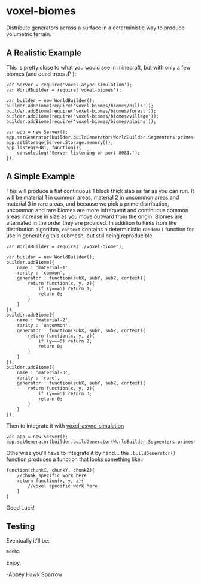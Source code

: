 voxel-biomes
============

Distribute generators across a surface in a deterministic way to produce volumetric terrain.

A Realistic Example
-------------------
This is pretty close to what you would see in minecraft, but with only a few biomes (and dead trees :P ):


    var Server = require('voxel-async-simulation');
    var WorldBuilder = require('voxel-biomes');

    var builder = new WorldBuilder();
    builder.addBiome(require('voxel-biomes/biomes/hills'));
    builder.addBiome(require('voxel-biomes/biomes/forest'));
    builder.addBiome(require('voxel-biomes/biomes/village'));
    builder.addBiome(require('voxel-biomes/biomes/plains'));

    var app = new Server();
    app.setGenerator(builder.buildGenerator(WorldBuilder.Segmenters.primes()));
    app.setStorage(Server.Storage.memory());
    app.listen(8081, function(){
        console.log('Server listening on port 8081.');
    });


A Simple Example
----------------

This will produce a flat continuous 1 block thick slab as far as you can run. It will be material 1 in common areas, material 2 in uncommon areas and material 3 in rare areas, and because we pick a prime distribution, uncommon and rare biomes are more infrequent and continuous common areas increase in size as you move outward from the origin. Biomes are alternated in the order they are provided. In addition to hints from the distribution algorithm, `context` contains a deterministic `random()` function for use in generating this submesh, but still being reproducible.

    var WorldBuilder = require('./voxel-biome');

    var builder = new WorldBuilder();
    builder.addBiome({
        name : 'material-1',
        rarity : 'common',
        generator : function(subX, subY, subZ, context){
            return function(x, y, z){
                if (y===5) return 1;
                return 0;
            }
        }
    });
    builder.addBiome({
        name : 'material-2',
        rarity : 'uncommon',
        generator : function(subX, subY, subZ, context){
            return function(x, y, z){
                if (y===5) return 2;
                return 0;
            }
        }
    });
    builder.addBiome({
        name : 'material-3',
        rarity : 'rare',
        generator : function(subX, subY, subZ, context){
            return function(x, y, z){
                if (y===5) return 3;
                return 0;
            }
        }
    });

 Then to integrate it with [voxel-async-simulation](https://github.com/khrome/voxel-async-simulation)

    var app = new Server();
    app.setGenerator(builder.buildGenerator(WorldBuilder.Segmenters.primes()));

 Otherwise you'll have to integrate it by hand... the `.buildGenerator()` function produces a function that looks something like:

    function(chunkX, chunkY, chunkZ){
        //chunk specific work here
        return function(x, y, z){
            //voxel specific work here
        }
    }

Good Luck!

Testing
-------
Eventually it'll be:

    mocha

Enjoy,

 -Abbey Hawk Sparrow
